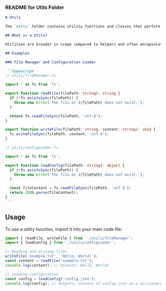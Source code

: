 ### README for Utils Folder

````markdown
# Utils

The `utils` folder contains utility functions and classes that perform general-purpose operations, often involving more complex logic than helpers. Utilities are typically used to handle tasks that are too specific to be considered helpers but are still reusable across multiple parts of the project.

## What is a Utils?

Utilities are broader in scope compared to helpers and often encapsulate a set of related functionalities. They are used to manage more complex operations and can sometimes include business logic specific to the application.

## Examples

### File Manager and Configuration Loader

```typescript
// utils/fileManager.ts

import * as fs from 'fs';

export function readFile(filePath: string): string {
  if (!fs.existsSync(filePath)) {
    throw new Error(`The file at ${filePath} does not exist.`);
  }

  return fs.readFileSync(filePath, 'utf-8');
}

export function writeFile(filePath: string, content: string): void {
  fs.writeFileSync(filePath, content, 'utf-8');
}

// utils/configLoader.ts

import * as fs from 'fs';

export function loadConfig(filePath: string): object {
  if (!fs.existsSync(filePath)) {
    throw new Error(`The file at ${filePath} does not exist.`);
  }

  const fileContent = fs.readFileSync(filePath, 'utf-8');
  return JSON.parse(fileContent);
}
```
````

## Usage

To use a utility function, import it into your main code file:

```typescript
import { readFile, writeFile } from './utils/fileManager';
import { loadConfig } from './utils/configLoader';

// Reading and writing files
writeFile('example.txt', 'Hello, World!');
const content = readFile('example.txt');
console.log(content); // Outputs: Hello, World!

// Loading configuration
const config = loadConfig('config.json');
console.log(config); // Outputs: content of config.json as a dictionary
```
